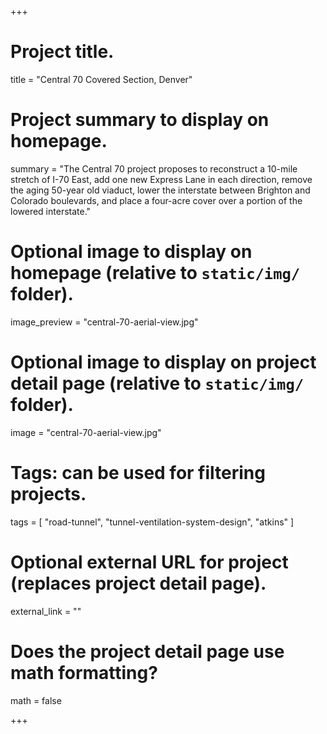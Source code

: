 +++
# Project title.
title = "Central 70 Covered Section, Denver"

# Project summary to display on homepage.
summary = "The Central 70 project proposes to reconstruct a 10-mile stretch of I-70 East, add one new Express Lane in each direction, remove the aging 50-year old viaduct, lower the interstate between Brighton and Colorado boulevards, and place a four-acre cover over a portion of the lowered interstate."

# Optional image to display on homepage (relative to `static/img/` folder).
image_preview = "central-70-aerial-view.jpg"

# Optional image to display on project detail page (relative to `static/img/` folder).
image = "central-70-aerial-view.jpg"

# Tags: can be used for filtering projects.
tags = [
    "road-tunnel",
    "tunnel-ventilation-system-design",
    "atkins"
]

# Optional external URL for project (replaces project detail page).
external_link = ""

# Does the project detail page use math formatting?
math = false

+++
